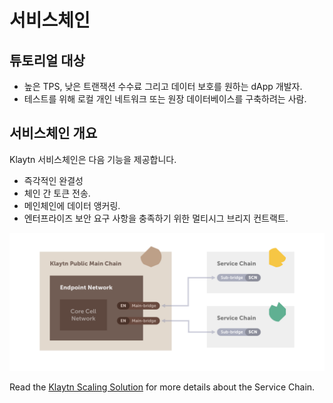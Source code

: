 # 서비스체인 <a id="service-chain"></a>

## 튜토리얼 대상 <a id="intended-audience"></a>

- 높은 TPS, 낮은 트랜잭션 수수료 그리고 데이터 보호를 원하는 dApp 개발자.
- 테스트를 위해 로컬 개인 네트워크 또는 원장 데이터베이스를 구축하려는 사람.

## 서비스체인 개요 <a id="service-chain-overview"></a>

Klaytn 서비스체인은 다음 기능을 제공합니다.

- 즉각적인 완결성
- 체인 간 토큰 전송.
- 메인체인에 데이터 앵커링.
- 엔터프라이즈 보안 요구 사항을 충족하기 위한 멀티시그 브리지 컨트랙트.

![](../../../klaytn/images/sc_connection.png)


Read the [Klaytn Scaling Solution](../../../klaytn/scaling-solutions.md) for more details about the Service Chain.
